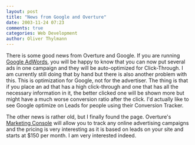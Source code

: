 ```yaml
---
layout: post
title: "News from Google and Overture"
date: 2003-11-24 07:23
comments: true
categories: Web Development
author: Oliver Thylmann
---
```



There is some good news from Overture and Google. If you are running [Google AdWords](http://adwords.google.com/), you will be happy to know that you can now put several ads in one campaign and they will be auto-optimized for Click-Through. I am currently still doing that by hand but there is also another problem with this. This is optimization for Google, not for the advertiser. The thing is that if you place an ad that has a high click-through and one that has all the necessary information in it, the better clicked one will be shown more but might have a much worse conversion ratio after the click. I'd actually like to see Google optimize on Leads for people using their Conversion Tracker. 

The other news is rather old, but I finally found the page. Overture's [Marketing Console](http://www.content.overture.com/d/USm/ays/mc.jhtml) will allow you to track any online advertising campaigns and the pricing is very interesting as it is based on leads on your site and starts at $150 per month. I am very interested indeed.

